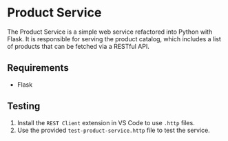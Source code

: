 # Product Service

The Product Service is a simple web service refactored into Python with Flask. It is responsible for serving the product catalog, which includes a list of products that can be fetched via a RESTful API.

## Requirements

- Flask

## Testing
1. Install the `REST Client` extension in VS Code to use `.http` files.
2. Use the provided `test-product-service.http` file to test the service.

